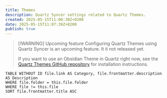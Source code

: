 ```yaml
---
title: Themes
description: Quartz Syncer settings related to Quartz Themes.
created: 2025-05-15T11:00:30Z+0200
date: 2025-05-15T11:07:39Z+0200
publish: true
---
```


> [!WARNING] Upcoming feature
> Configuring Quartz Themes using Quartz Syncer is an upcoming feature. It it not released yet.
>
> If you want to use an Obsidian Theme in Quartz right now, see the [Quartz Themes GitHub repository](https://github.com/saberzero1/quartz-themes#installation) for installation instructions.

```dataview
TABLE WITHOUT ID file.link AS Category, file.frontmatter.description AS Description
WHERE file.folder = this.file.folder
WHERE file != this.file
SORT file.frontmatter.title ASC
```
